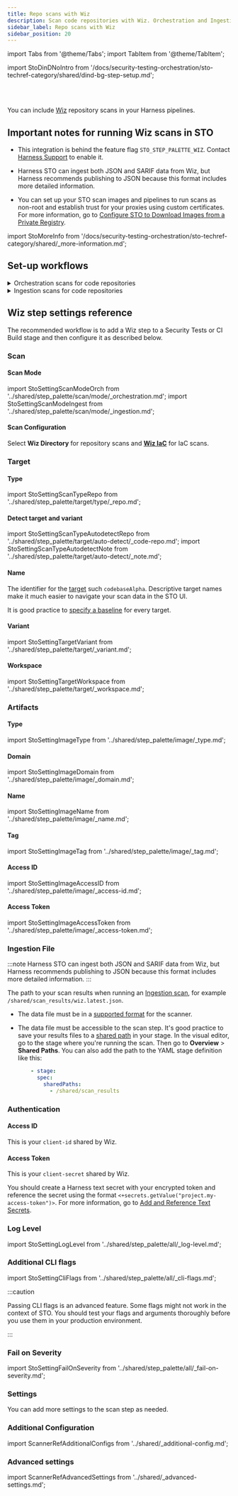 ```yaml
---
title: Repo scans with Wiz
description: Scan code repositories with Wiz. Orchestration and Ingestion modes supported.
sidebar_label: Repo scans with Wiz
sidebar_position: 20
---
```


import Tabs from '@theme/Tabs';
import TabItem from '@theme/TabItem';

import StoDinDNoIntro from '/docs/security-testing-orchestration/sto-techref-category/shared/dind-bg-step-setup.md';


<DocsTag  text="Code repo scanners"  backgroundColor= "#cbe2f9" textColor="#0b5cad" link="/docs/security-testing-orchestration/sto-techref-category/security-step-settings-reference#code-repo-scanners"  />
<DocsTag  text="Orchestration" backgroundColor= "#e3cbf9" textColor="#5c0bad" link="/docs/security-testing-orchestration/use-sto/orchestrate-and-ingest/run-an-orchestrated-scan-in-sto"  />
<DocsTag  text="Ingestion" backgroundColor= "#e3cbf9" textColor="#5c0bad" link="/docs/security-testing-orchestration/use-sto/orchestrate-and-ingest/ingest-scan-results-into-an-sto-pipeline" />
<br/>
<br/>

You can include [Wiz](https://www.wiz.io/) repository scans in your Harness pipelines. 

## Important notes for running Wiz scans in STO

- This integration is behind the feature flag `STO_STEP_PALETTE_WIZ`. Contact [Harness Support](mailto:support@harness.io) to enable it.  

- Harness STO can ingest both JSON and SARIF data from Wiz, but Harness recommends publishing to JSON because this format includes more detailed information. 

<!--  If you want to add trusted certificates to your scan images at runtime, you need to run the scan step with root access. -->

- You can set up your STO scan images and pipelines to run scans as non-root and establish trust for your proxies using custom certificates. For more information, go to [Configure STO to Download Images from a Private Registry](/docs/security-testing-orchestration/use-sto/set-up-sto-pipelines/download-images-from-private-registry).


import StoMoreInfo from '/docs/security-testing-orchestration/sto-techref-category/shared/_more-information.md';

<StoMoreInfo />

## Set-up workflows

<details>

<!-- 1 --------------------------------------------------------------------->

<summary>Orchestration scans for code repositories</summary>

  #### Prerequisites

    - You can run STO scans in [Harness Cloud](/docs/continuous-integration/use-ci/set-up-build-infrastructure/use-harness-cloud-build-infrastructure), which requires no setup. You can also set up a [Kubernetes](/docs/continuous-integration/use-ci/set-up-build-infrastructure/k8s-build-infrastructure/set-up-a-kubernetes-cluster-build-infrastructure/) or [Docker](/docs/continuous-integration/use-ci/set-up-build-infrastructure/define-a-docker-build-infrastructure) build infrastructure.
	
	- [Harness text secrets](/docs/platform/secrets/add-use-text-secrets) for your `client-id` and `client-secret` shared by Wiz 

<br/>

   #### Add the Wiz scanner

	Do the following:

	1. Add a Build or Security stage to your pipeline.
	2. Add a Wiz step to the stage.

<br/>

   #### Set up the Wiz scanner
	
   ##### Required settings

		1. Scan mode = [Orchestration](#scan-mode)
		2. Scan Configuration = [Wiz Directory](#scan-configuration)
		3. Target and Variant Detection = [Auto](#detect-target-and-variant)
		4. Authentication:
			1. [Wiz access ID](#access-id-1) as a Harness secret. This is your `client-id` shared by Wiz.
			2. [Wiz access token](#access-token) as a Harness secret. This is your `client-secret` shared by Wiz.
	
   ##### Optional settings

   - [Fail on Severity](#fail-on-severity) — Stop the pipeline if the scan detects any issues at a specified severity or higher
   - [Log Level](#log-level) — Useful for debugging

</details>


<!-- 2 --------------------------------------------------------------------->

<details>
<summary>Ingestion scans for code repositories</summary>

:::note

Harness STO can ingest both JSON and SARIF data from Wiz, but Harness recommends publishing to JSON because this format includes more detailed information.

:::

   #### Add a shared path for your scan results

   	1. Add a Build or Security stage to your pipeline.
	2. In the stage **Overview**, add a shared path such as `/shared/scan_results`.

   #### Copy scan results to the shared path

   There are two primary workflows to do this:

   - Add a Run step that runs a Wiz scan from the command line and then copies the results to the shared path.
   - Copy results from a Wiz scan that ran outside the pipeline. 

   For more information and examples, go to [Ingestion scans](/docs/security-testing-orchestration/use-sto/orchestrate-and-ingest/ingest-scan-results-into-an-sto-pipeline).



   #### Set up the Wiz scanner

   Add a Wiz step to the stage and set it up as follows.
	
   ##### Required settings

	1. Scan mode = [Ingestion](#scan-mode)
	2. [Target type](#type) = `Code Repository`
	3. [Target name](#name) — Usually the repo name
	4. [Target variant](#name) — Usually the scanned branch. You can also use a [runtime input](/docs/platform/variables-and-expressions/runtime-input-usage) and specify the branch at runtime.
	5. [Ingestion file](#ingestion-file) — For example, `/shared/scan_results/wiz-scan.json`
	6. Save the pipeline and select **Visual**. 

   ##### Optional settings

   - [Fail on Severity](#fail-on-severity) — Stop the pipeline if the scan detects any issues at a specified severity or higher
   - [Log Level](#log-level) — Useful for debugging

</details>

<!-- --------------------------------------------------------------------->

## Wiz step settings reference

The recommended workflow is to add a Wiz step to a Security Tests or CI Build stage and then configure it as described below.


### Scan

#### Scan Mode

import StoSettingScanModeOrch from '../shared/step_palette/scan/mode/_orchestration.md';
import StoSettingScanModeIngest from '../shared/step_palette/scan/mode/_ingestion.md';

<!-- For container images: -->

<StoSettingScanModeOrch /> 
<StoSettingScanModeIngest />

<!-- 
For code repositories:
<StoSettingScanModeIngest />

-->


<a name="scan-config"></a>

#### Scan Configuration

Select **Wiz Directory** for repository scans and [**Wiz IaC**](/docs/security-testing-orchestration/sto-techref-category/wiz/iac-scans-with-wiz) for IaC scans.

### Target


#### Type

import StoSettingScanTypeRepo from '../shared/step_palette/target/type/_repo.md';

<StoSettingScanTypeRepo />


#### Detect target and variant 

import StoSettingScanTypeAutodetectRepo from '../shared/step_palette/target/auto-detect/_code-repo.md';
import StoSettingScanTypeAutodetectNote from '../shared/step_palette/target/auto-detect/_note.md';

<StoSettingScanTypeAutodetectRepo/>
<StoSettingScanTypeAutodetectNote/>


#### Name 

The identifier for the [target](/docs/security-testing-orchestration/get-started/key-concepts/targets-and-baselines) such `codebaseAlpha`. Descriptive target names make it much easier to navigate your scan data in the STO UI.

It is good practice to [specify a baseline](/docs/security-testing-orchestration/get-started/key-concepts/targets-and-baselines#why-you-should-define-a-baseline-for-every-sto-target) for every target. 


#### Variant

import StoSettingTargetVariant from '../shared/step_palette/target/_variant.md';

<StoSettingTargetVariant  />


#### Workspace

import StoSettingTargetWorkspace from '../shared/step_palette/target/_workspace.md';

<StoSettingTargetWorkspace  />

### Artifacts


#### Type

import StoSettingImageType from '../shared/step_palette/image/_type.md';

<StoSettingImageType />


#### Domain

import StoSettingImageDomain from '../shared/step_palette/image/_domain.md';

<StoSettingImageDomain />


#### Name

import StoSettingImageName from '../shared/step_palette/image/_name.md';

<StoSettingImageName />


#### Tag

import StoSettingImageTag from '../shared/step_palette/image/_tag.md';

<StoSettingImageTag />


#### Access ID

import StoSettingImageAccessID from '../shared/step_palette/image/_access-id.md';

<StoSettingImageAccessID />


#### Access Token

import StoSettingImageAccessToken from '../shared/step_palette/image/_access-token.md';

<StoSettingImageAccessToken />


### Ingestion File

:::note
Harness STO can ingest both JSON and SARIF data from Wiz, but Harness recommends publishing to JSON because this format includes more detailed information. 
:::

The path to your scan results when running an [Ingestion scan](/docs/security-testing-orchestration/use-sto/orchestrate-and-ingest/ingest-scan-results-into-an-sto-pipeline), for example `/shared/scan_results/wiz.latest.json`.  

- The data file must be in a [supported format](/docs/security-testing-orchestration/sto-techref-category/security-step-settings-reference#supported-ingestion-formats) for the scanner.

- The data file must be accessible to the scan step. It's good practice to save your results files to a [shared path](/docs/continuous-integration/get-started/key-concepts#stages) in your stage. In the visual editor, go to the stage where you're running the scan. Then go to **Overview** > **Shared Paths**. You can also add the path to the YAML stage definition like this:  
  
  ```yaml
      - stage:
        spec:
          sharedPaths:
            - /shared/scan_results
  ``` 


### Authentication

#### Access ID

This is your `client-id` shared by Wiz.

#### Access Token

This is your `client-secret` shared by Wiz.

You should create a Harness text secret with your encrypted token and reference the secret using the format `<+secrets.getValue("project.my-access-token")>`. For more information, go to [Add and Reference Text Secrets](/docs/platform/secrets/add-use-text-secrets).



### Log Level

import StoSettingLogLevel from '../shared/step_palette/all/_log-level.md';

<StoSettingLogLevel />


### Additional CLI flags

import StoSettingCliFlags from '../shared/step_palette/all/_cli-flags.md';

<StoSettingCliFlags />

:::caution

Passing CLI flags is an advanced feature. Some flags might not work in the context of STO. You should test your flags and arguments thoroughly before you use them in your production environment.  

:::

### Fail on Severity

import StoSettingFailOnSeverity from '../shared/step_palette/all/_fail-on-severity.md';

<StoSettingFailOnSeverity />

### Settings

You can add more settings to the scan step as needed. 

### Additional Configuration

import ScannerRefAdditionalConfigs from '../shared/_additional-config.md';

<ScannerRefAdditionalConfigs />


### Advanced settings

import ScannerRefAdvancedSettings from '../shared/_advanced-settings.md';

<ScannerRefAdvancedSettings />

